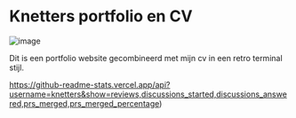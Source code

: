 # Knetters portfolio en CV

![image](https://github.com/Knetters/Knetters/assets/60781257/d754f41f-7ea0-4526-ad6d-913d1c3832ac)

Dit is een portfolio website gecombineerd met mijn cv in een retro terminal stijl.

https://github-readme-stats.vercel.app/api?username=knetters&show=reviews,discussions_started,discussions_answered,prs_merged,prs_merged_percentage)
